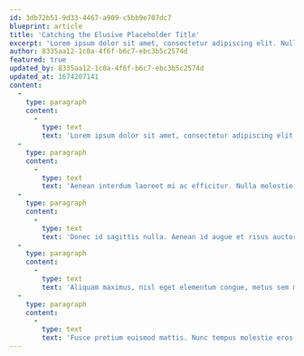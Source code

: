 ```yaml
---
id: 3db72b51-9d33-4467-a909-c5bb9e707dc7
blueprint: article
title: 'Catching the Elusive Placeholder Title'
excerpt: 'Lorem ipsum dolor sit amet, consectetur adipiscing elit. Nulla purus augue, egestas ac sodales eget, scelerisque eu libero. Curabitur at massa velit. Ut a arcu eget metus volutpat consectetur sed ut mi.'
author: 8335aa12-1c0a-4f6f-b6c7-ebc3b5c2574d
featured: true
updated_by: 8335aa12-1c0a-4f6f-b6c7-ebc3b5c2574d
updated_at: 1674207141
content:
  -
    type: paragraph
    content:
      -
        type: text
        text: 'Lorem ipsum dolor sit amet, consectetur adipiscing elit. Nulla purus augue, egestas ac sodales eget, scelerisque eu libero. Curabitur at massa velit. Ut a arcu eget metus volutpat consectetur sed ut mi. Maecenas vitae consectetur erat. Integer ullamcorper elit elit, nec consequat nibh tempus at. Aliquam in dolor quam. Sed sollicitudin dui non magna euismod, eu dignissim mi dapibus. Praesent et nunc a sem dictum finibus eu ac urna. Suspendisse bibendum convallis tincidunt. Nunc laoreet est eu scelerisque tincidunt. Nullam tincidunt fermentum ex ac volutpat. Aliquam ut sagittis velit, a venenatis felis. Aenean tristique, nulla a feugiat auctor, libero lorem cursus augue, eu aliquet quam risus ut nulla. Integer odio ligula, tincidunt quis augue fringilla, ornare venenatis nulla. Praesent quis sodales urna. Pellentesque posuere ultricies neque molestie hendrerit.'
  -
    type: paragraph
    content:
      -
        type: text
        text: 'Aenean interdum laoreet mi ac efficitur. Nulla molestie maximus dui, a hendrerit augue aliquet sed. Sed a pellentesque velit. Donec ornare facilisis magna tempus efficitur. Fusce tincidunt felis risus, ac tristique orci molestie in. Sed interdum dolor a congue pellentesque. Sed ullamcorper odio augue, ut elementum justo tincidunt vel. Phasellus non mollis purus. Aliquam luctus felis et leo placerat auctor vel vitae nisl. Integer eu lacinia quam. Donec sagittis rhoncus ipsum eu pharetra. Mauris sit amet hendrerit dolor. Vestibulum a erat diam. Nullam hendrerit nibh leo, non sodales nisl scelerisque et. Proin condimentum, odio in fermentum blandit, magna lacus ultrices ipsum, vitae blandit erat orci sit amet dui. Praesent vel tempus magna.'
  -
    type: paragraph
    content:
      -
        type: text
        text: 'Donec id sagittis nulla. Aenean id augue et risus auctor euismod. Donec auctor, orci at laoreet pretium, eros odio commodo turpis, sed porta nisi urna quis turpis. Etiam eu ex metus. Vivamus lacus lorem, pharetra sit amet iaculis vel, tempus et libero. Pellentesque habitant morbi tristique senectus et netus et malesuada fames ac turpis egestas. Pellentesque imperdiet elementum lacinia. Curabitur varius purus nec lectus semper sodales.'
  -
    type: paragraph
    content:
      -
        type: text
        text: 'Aliquam maximus, nisl eget elementum congue, metus sem mollis tortor, vel mollis tortor nisl vehicula risus. Proin fringilla gravida nibh, sit amet placerat metus. Vestibulum ante ipsum primis in faucibus orci luctus et ultrices posuere cubilia curae; Etiam faucibus nec erat vitae dictum. Fusce dapibus semper odio quis porttitor. Aenean blandit viverra sapien sed eleifend. In facilisis venenatis lorem, non congue nisl porta id. In molestie vehicula tellus, at condimentum sem porttitor sit amet. Fusce in porttitor odio. Mauris hendrerit ex non augue pharetra, et condimentum orci luctus. Proin massa nisl, suscipit quis mi sit amet, mollis porta nulla.'
  -
    type: paragraph
    content:
      -
        type: text
        text: 'Fusce pretium euismod mattis. Nunc tempus molestie eros ultrices iaculis. Nam mattis imperdiet facilisis. Sed rutrum malesuada tellus vitae faucibus. Aliquam non iaculis lacus, a pharetra arcu. Suspendisse imperdiet mi eget congue blandit. Nullam lectus dui, gravida et nisl vitae, tincidunt molestie ante.'
---
```

